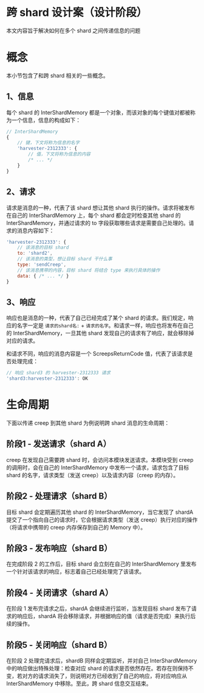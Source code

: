 # 跨 shard 设计案（设计阶段）

本文内容旨于解决如何在多个 shard 之间传递信息的问题

# 概念

本小节包含了和跨 shard 相关的一些概念。

## 1、信息

每个 shard 的 InterShardMemory 都是一个对象，而该对象的每个键值对都被称为一个信息，信息的构成如下：


```js
// InterShardMemory
{
    // 键，下文将称为信息的名字
    'harvester-2312333': {
        // 值，下文将称为信息的内容
        /* ... */
    }
}
```

## 2、请求

请求是消息的一种，代表了该 shard 想让其他 shard 执行的操作。请求将被发布在自己的 InterShardMemory 上，每个 shard 都会定时检查其他 shard 的 InterShardMemory，并通过请求的 to 字段获取哪些请求是需要自己处理的。请求的消息内容如下：

```js
'harvester-2312333': {
    // 该消息的目标 shard
    to: 'shard2',
    // 该消息的类型，想让目标 shard 干什么事
    type: 'sendCreep',
    // 该消息携带的内容，目标 shard 将结合 type 来执行具体的操作
    data: { /* ... */ }
}
```

## 3、响应

响应也是消息的一种，代表了自己已经完成了某个 shard 的请求。我们规定，响应的名字一定是 `请求的shard名:` + `请求的名字`。和请求一样，响应也将发布在自己的 InterShardMemory，一旦其他 shard 发现自己的请求有了响应，就会移除掉对应的请求。

和请求不同，响应的消息内容是一个 ScreepsReturnCode 值，代表了该请求是否处理完成：

```js
// 响应 shard3 的 harvester-2312333 请求
'shard3:harvester-2312333': OK
```

# 生命周期

下面以传递 creep 到其他 shard 为例说明跨 shard 消息的生命周期：

## 阶段1 - 发送请求（shard A）

creep 在发现自己需要跨 shard 时，会访问本模块发送请求。本模块受到 creep 的调用时，会在自己的 InterShardMemory 中发布一个请求，请求包含了目标 shard 的名字，请求类型（发送 creep）以及请求内容（creep 的内存）。

## 阶段2 - 处理请求（shard B）

目标 shard 会定期遍历其他 shard 的 InterShardMemory，当它发现了 shardA 提交了一个指向自己的请求时，它会根据请求类型（发送 creep）执行对应的操作（将请求中携带的 creep 内存保存到自己的 Memory 中）。

## 阶段3 - 发布响应（shard B）

在完成阶段 2 的工作后，目标 shard 会立刻在自己的 InterShardMemory 里发布一个针对该请求的响应，标志着自己已经处理完了该请求。

## 阶段4 - 关闭请求（shard A）

在阶段 1 发布完请求之后，shardA 会继续进行监听，当发现目标 shard 发布了请求的响应后，shardA 将会移除请求，并根据响应的值（请求是否完成）来执行后续的操作。

## 阶段5 - 关闭响应（shard B）

在阶段 2 处理完请求后，shardB 同样会定期监听，并对自己 InterShardMemory 中的响应做出特殊处理：检查对应 shard 的请求是否依然存在。若存在则保持不变，若对方的请求消失了，则说明对方已经收到了自己的响应，将对应响应从 InterShardMemory 中移除。至此，跨 shard 信息交互结束。
